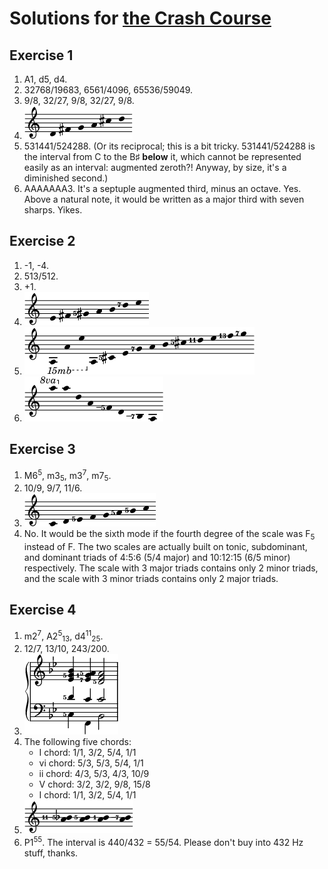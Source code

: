 # Solutions for [the Crash Course](crash.md)

## Exercise 1

1. A1, d5, d4.
2. 32768/19683, 6561/4096, 65536/59049.
3. 9/8, 32/27, 9/8, 32/27, 9/8.
4. <img src="../assets/solution_1_4.png" alt="D-F♯-G-A-C♯-D">
5. 531441/524288. (Or its reciprocal; this is a bit tricky. 531441/524288 is the interval from C to the B♯ **below** it, which cannot be represented easily as an interval: augmented zeroth?! Anyway, by size, it's a diminished second.)
6. AAAAAAA3. It's a septuple augmented third, minus an octave. Yes. Above a natural note, it would be written as a major third with seven sharps. Yikes.

## Exercise 2

1. -1, -4.
2. 513/512.
3. +1.
4. <img src="../assets/solution_2_4.png" alt="E-F♯-G♯5-A-B-D7-E">
5. <img src="../assets/solution_2_5.png" alt="A-A-E-A-C♯5-E-G7-A-B-C♯5-D11-E-F13-G7">
6. <img src="../assets/solution_2_6.png" alt="A-A-D-A-F_5-D-B_7-A">

## Exercise 3

1. M6<sup>5</sup>, m3<sub>5</sub>, m3<sup>7</sup>, m7<sub>5</sub>.
2. 10/9, 9/7, 11/6.
3. <img src="../assets/solution_3_3.png" alt="C-D-E5-F-G-A5-B5-C">
4. No. It would be the sixth mode if the fourth degree of the scale was F<sub>5</sub> instead of F. The two scales are actually built on tonic, subdominant, and dominant triads of 4:5:6 (5/4 major) and 10:12:15 (6/5 minor) respectively. The scale with 3 major triads contains only 2 minor triads, and the scale with 3 minor triads contains only 2 major triads.

## Exercise 4

1. m2<sup>7</sup>, A2<sup>5</sup><sub>13</sub>, d4<sup>11</sup><sub>25</sub>.
2. 12/7, 13/10, 243/200.
3. <img src="../assets/solution_4_3.png" alt="C5-D5-E♭-G5-B♭, F-C1-E♭7-F-A5, B♭-C-D5-F-A5">
4. The following five chords:
	- I chord: 1/1, 3/2, 5/4, 1/1
	- vi chord: 5/3, 5/3, 5/4, 1/1
	- ii chord: 4/3, 5/3, 4/3, 10/9
	- V chord: 3/2, 3/2, 9/8, 15/8
	- I chord: 1/1, 3/2, 5/4, 1/1
5. <img src="../assets/solution_4_5.png" alt="A-B♭11_5, A-B5, A-B, A-B_7">
6. P1<sup>55</sup>. The interval is 440/432 = 55/54. Please don't buy into 432 Hz stuff, thanks.